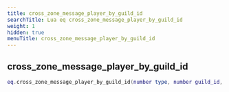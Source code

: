 ```yaml
---
title: cross_zone_message_player_by_guild_id
searchTitle: Lua eq cross_zone_message_player_by_guild_id
weight: 1
hidden: true
menuTitle: cross_zone_message_player_by_guild_id
---
```

## cross_zone_message_player_by_guild_id
```lua
eq.cross_zone_message_player_by_guild_id(number type, number guild_id, const char *message) -- void
```
